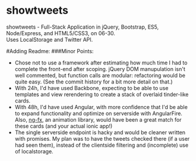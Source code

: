 # showtweets
showtweets - Full-Stack Application in jQuery, Bootstrap, ES5, Node/Express, and HTML5/CSS3, on 06-30.  
Uses LocalStorage and Twitter API.

#Adding Readme:
###Minor Points:
- Chose not to use a framework after estimating how much time I had to complete the front-end after scoping. jQuery DOM manupulation isn't well commented, but function calls are modular: refactoring would be quite easy.
(See the commit history for a bit more detail on that.)
- With 24h, I'd have used Backbone, expecting to be able to use templates and view rerendering to create a stack of overlaid tinder-like cards.
- With 48h, I'd have used Angular, with more confidence that I'd be able to expand functionality and optimize on serverside with AngularFire.
Also, [ng-fx](https://github.com/Hendrixer/ngFx), an animation library, would have been a great match for these cards (and your actual ionic app!)
- The single serverside endpoint is hacky and would be cleaner written with promises. My plan was to have the tweets checked there (if a user had seen them), instead of the clientside filtering and (incomplete) use of localstorage.
